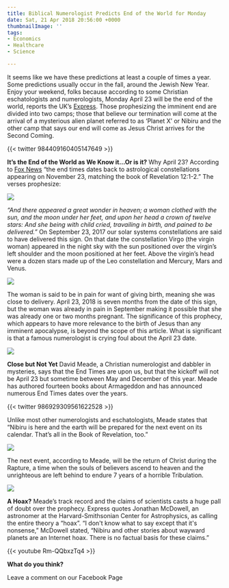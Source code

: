 ```yaml
---
title: Biblical Numerologist Predicts End of the World for Monday
date: Sat, 21 Apr 2018 20:56:00 +0000
thumbnailImage: ''
tags:
- Economics
- Healthcare
- Science

---
```

It seems like we have these predictions at least a couple of times a year. Some predictions usually occur in the fall, around the Jewish New Year. Enjoy your weekend, folks because according to some Christian eschatologists and numerologists, Monday April 23 will be the end of the world, reports the UK’s [Express](https://www.express.co.uk/news/weird/948908/End-of-the-world-2018-David-Meade-April-23). Those prophesizing the imminent end are divided into two camps; those that believe our termination will come at the arrival of a mysterious alien planet referred to as ‘Planet X’ or Nibiru and the other camp that says our end will come as Jesus Christ arrives for the Second Coming. 

{{< twitter 984409160405147649 >}}

**It’s the End of the World as We Know it…Or is it?** Why April 23? According to [Fox News](http://www.foxnews.com/opinion/2018/04/14/could-world-come-to-end-on-april-23-are-biblical-end-times-finally-upon-us.html) “the end times dates back to astrological constellations appearing on November 23, matching the book of Revelation 12:1-2.” The verses prophesize: 

[![](http://politicsfocus.com/wp-content/uploads/2018/04/rev12sign.jpg)](http://politicsfocus.com/wp-content/uploads/2018/04/rev12sign.jpg) 

_“And there appeared a great wonder in heaven; a woman clothed with the sun, and the moon under her feet, and upon her head a crown of twelve stars: And she being with child cried, travailing in birth, and pained to be delivered.”_ On September 23, 2017 our solar systems constellations are said to have delivered this sign. On that date the constellation Virgo (the virgin woman) appeared in the night sky with the sun positioned over the virgin’s left shoulder and the moon positioned at her feet. Above the virgin’s head were a dozen stars made up of the Leo constellation and Mercury, Mars and Venus. 

[![](http://politicsfocus.com/wp-content/uploads/2018/04/Planet_nine_artistic_plain-1024x683.png)](http://politicsfocus.com/wp-content/uploads/2018/04/Planet_nine_artistic_plain.png) 

The woman is said to be in pain for want of giving birth, meaning she was close to delivery. April 23, 2018 is seven months from the date of this sign, but the woman was already in pain in September making it possible that she was already one or two months pregnant. The significance of this prophecy, which appears to have more relevance to the birth of Jesus than any imminent apocalypse, is beyond the scope of this article. What is significant is that a famous numerologist is crying foul about the April 23 date. 

[![](http://politicsfocus.com/wp-content/uploads/2018/04/david-meade-slider.jpg)](http://politicsfocus.com/wp-content/uploads/2018/04/david-meade-slider.jpg) 

**Close but Not Yet** David Meade, a Christian numerologist and dabbler in mysteries, says that the End Times are upon us, but that the kickoff will not be April 23 but sometime between May and December of this year. Meade has authored fourteen books about Armageddon and has announced numerous End Times dates over the years. 

{{< twitter 986929309561622528 >}}

Unlike most other numerologists and eschatologists, Meade states that “Nibiru is here and the earth will be prepared for the next event on its calendar. That’s all in the Book of Revelation, too.” 

[![](http://politicsfocus.com/wp-content/uploads/2018/04/niburu.jpg)](http://politicsfocus.com/wp-content/uploads/2018/04/niburu.jpg) 

The next event, according to Meade, will be the return of Christ during the Rapture, a time when the souls of believers ascend to heaven and the unrighteous are left behind to endure 7 years of a horrible Tribulation. 

[![](http://politicsfocus.com/wp-content/uploads/2018/04/bible-300594_960_720.jpg)](http://politicsfocus.com/wp-content/uploads/2018/04/bible-300594_960_720.jpg) 

**A Hoax?** Meade’s track record and the claims of scientists casts a huge pall of doubt over the prophecy. Express quotes Jonathan McDowell, an astronomer at the Harvard-Smithsonian Center for Astrophysics, as calling the entire theory a “hoax”. “I don't know what to say except that it's nonsense,” McDowell stated, “Nibiru and other stories about wayward planets are an Internet hoax. There is no factual basis for these claims.” 

{{< youtube Rm-QQbxzTq4 >}}

**What do you think?**

Leave a comment on our Facebook Page